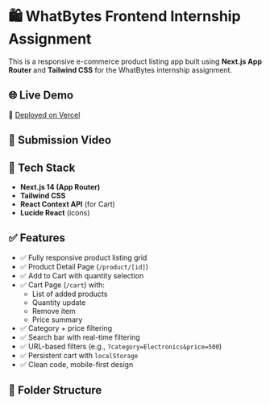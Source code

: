 # 🛍️ WhatBytes Frontend Internship Assignment

This is a responsive e-commerce product listing app built using **Next.js App Router** and **Tailwind CSS** for the WhatBytes internship assignment.

## 🌐 Live Demo

🔗 [Deployed on Vercel](https://crud-frontend-wb-bdxc.vercel.app/)

## 🎥 Submission Video

## 🔧 Tech Stack

- **Next.js 14 (App Router)**
- **Tailwind CSS**
- **React Context API** (for Cart)
- **Lucide React** (icons)

## ✅ Features

- ✅ Fully responsive product listing grid
- ✅ Product Detail Page (`/product/[id]`)
- ✅ Add to Cart with quantity selection
- ✅ Cart Page (`/cart`) with:
  - List of added products
  - Quantity update
  - Remove item
  - Price summary
- ✅ Category + price filtering
- ✅ Search bar with real-time filtering
- ✅ URL-based filters (e.g., `?category=Electronics&price=500`)
- ✅ Persistent cart with `localStorage`
- ✅ Clean code, mobile-first design

## 📁 Folder Structure


